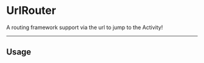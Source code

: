 # UrlRouter
A routing framework support via the url to jump to the Activity!

----

## **Usage**
[]()
